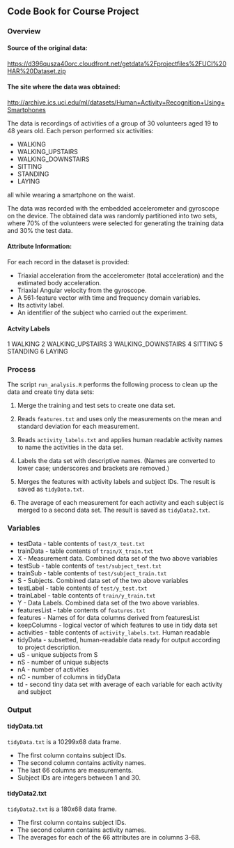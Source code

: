 ## Code Book for Course Project

### Overview

#### Source of the original data:
https://d396qusza40orc.cloudfront.net/getdata%2Fprojectfiles%2FUCI%20HAR%20Dataset.zip

#### The site where the data was obtained:
http://archive.ics.uci.edu/ml/datasets/Human+Activity+Recognition+Using+Smartphones

The data is recordings of activities of a group of 30 volunteers aged 19 to 48 
years old. Each person performed six activities:

- WALKING
- WALKING_UPSTAIRS
- WALKING_DOWNSTAIRS
- SITTING
- STANDING
- LAYING

all while wearing a smartphone on the waist.

The data was recorded with the embedded accelerometer and gyroscope on the 
device. The obtained data was randomly partitioned into two sets, where 70% of 
the volunteers were selected for generating the training data and 30% the test 
data. 

#### Attribute Information:

For each record in the dataset is provided: 

- Triaxial acceleration from the accelerometer (total acceleration) and the 
  estimated body acceleration. 
- Triaxial Angular velocity from the gyroscope. 
- A 561-feature vector with time and frequency domain variables. 
- Its activity label. 
- An identifier of the subject who carried out the experiment.


#### Actvity Labels
1 WALKING
2 WALKING_UPSTAIRS
3 WALKING_DOWNSTAIRS
4 SITTING
5 STANDING
6 LAYING




	
### Process

The script `run_analysis.R` performs the following process to clean up the data
and create tiny data sets:

1. Merge the training and test sets to create one data set.

2. Reads `features.txt` and uses only the measurements on the mean and standard
   deviation for each measurement. 

3. Reads `activity_labels.txt` and applies human readable activity names to
   name the activities in the data set.

4. Labels the data set with descriptive names. (Names are converted to lower
   case; underscores and brackets are removed.)

5. Merges the features with activity labels and subject IDs. The result is
   saved as `tidyData.txt`.

6. The average of each measurement for each activity and each subject is merged
   to a second data set. The result is saved as `tidyData2.txt`.

### Variables

- testData - table contents of `test/X_test.txt`
- trainData - table contents of `train/X_train.txt`
- X - Measurement data. Combined data set of the two above variables
- testSub - table contents of `test/subject_test.txt`
- trainSub - table contents of `test/subject_train.txt`
- S - Subjects. Combined data set of the two above variables
- testLabel - table contents of `test/y_test.txt`
- trainLabel - table contents of `train/y_train.txt`
- Y - Data Labels. Combined data set of the two above variables. 
- featuresList - table contents of `features.txt`
- features - Names of for data columns derived from featuresList
- keepColumns - logical vector of which features to use in tidy data set
- activities - table contents of `activity_labels.txt`. Human readable
- tidyData - subsetted, human-readable data ready for output according to
  project description.
- uS - unique subjects from S
- nS - number of unique subjects
- nA - number of activities
- nC - number of columns in tidyData
- td - second tiny data set with average of each variable for each activity and
  subject

### Output

#### tidyData.txt

`tidyData.txt` is a 10299x68 data frame.

- The first column contains subject IDs.
- The second column contains activity names.
- The last 66 columns are measurements.
- Subject IDs are integers between 1 and 30.

#### tidyData2.txt

`tidyData2.txt` is a 180x68 data frame.

- The first column contains subject IDs.
- The second column contains activity names.
- The averages for each of the 66 attributes are in columns 3-68.